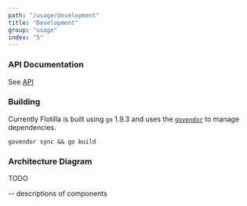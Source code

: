 ```yaml
---
path: "/usage/development"
title: "Development"
group: "usage"
index: "5"
---
```


### API Documentation

See [API](docs/api.md)

### Building

Currently Flotilla is built using `go` 1.9.3 and uses the [`govendor`](https://github.com/kardianos/govendor) to manage dependencies.

```
govendor sync && go build
```

### Architecture Diagram

TODO

-- descriptions of components



